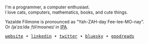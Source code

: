 I'm a programmer, a computer enthusiast.<br/>
I love cats, computers, mathematics, books, and cute things.

Yazalde Filimone is pronounced as "Yah-ZAH-day Fee-lee-MO-nay".<br/>
Or /jəˈzɑːldə ˌfɪliˈmoʊneɪ/ in [IPA](https://en.wikipedia.org/wiki/International_Phonetic_Alphabet).
<!--
I strongly love low-level details of computers and mathematics. non-expert. trying to be scientist.

> “Some infinities are bigger than others… There are days, many of them, when I get irritated by the size of my set of unlimited infinities. I wish I had more numbers than I probably will.”


My interests include, but are not limited to, compilers, language design, operating systems, type theory, accelerators, and web browsers. 
-->

<!---
• Projects:

1. [A JavaScript and TypeScript engine](https://github.com/yazaldefilimone/core-engine) (WIP)
2. [A light-weight and fast runtime for JavaScript and TypeScript](https://github.com/yazaldefilimone/zox) (WIP depend 1)
3. [A dependent type checker for lambda calculus](https://github.com/yazaldefilimone/lambda-checker)
4. [Build Stack-based | Bytecode interpreter | Garbage collection](https://github.com/yazaldefilimone/virtual-machine.rs)
5. [The Dolphin Programming Language](https://github.com/yazaldefilimone/dolphin)
6. [Type system | Static typeChecker | Type inference](https://github.com/yazaldefilimone/eva-typechecker)
7. [A mini Typescript compiler](https://github.com/yazaldefilimone/mini-typescript)
8. [High-level compilation | Transform pipeline | Message-passing mechanism | Transpiler](https://github.com/yazaldefilimone/high-level-compiler) (2023)
9. [Computer science | Algorithms | Data structures](https://github.com/yazaldefilimone/algorithms) (WIP)
10. [Building an Interpreter from scratch](https://github.com/yazaldefilimone/essentials-of-interpretation) (2023)
--->
 </samp>
<p align="enter">
    <samp>
    <a href="https://yazaldefilimone.com">website</a> • 
    <a href="https://www.linkedin.com/in/yazaldefilimone">linkedin</a> • 
    <a href="https://twitter.com/yazaldefilimone">twitter</a> • 
    <a href="https://bsky.app/profile/yazaldefilimone.com">bluesky</a> • 
    <a href="https://goodreads.com/yazaldefilimone">goodreads</a>
    </samp>
</p>
